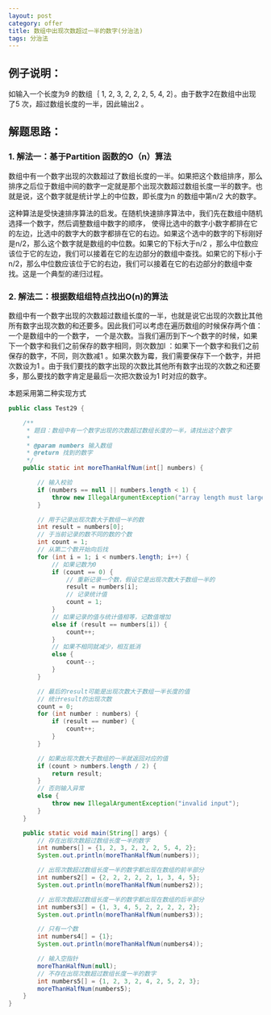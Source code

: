 ```yaml
---
layout: post
category: offer
title: 数组中出现次数超过一半的数字(分治法)
tags: 分治法
---
```


## 例子说明：
如输入一个长度为9 的数组｛ 1, 2, 3, 2, 2, 2, 5, 4, 2｝。由于数字2在数组中出现了5 次，超过数组长度的一半，因此输出2 。

## 解题思路：

### 1. 解法一：基于Partition 函数的O（n）算法

数组中有一个数字出现的次数超过了数组长度的一半。如果把这个数组排序，那么排序之后位于数组中间的数字一定就是那个出现次数超过数组长度一半的数字。也就是说，这个数字就是统计学上的中位数，即长度为n 的数组中第n/2 大的数字。

这种算法是受快速排序算法的启发。在随机快速排序算法中，我们先在数组中随机选择一个数字，然后调整数组中数字的顺序， 使得比选中的数字小数字都排在它的左边，比选中的数字大的数字都排在它的右边。如果这个选中的数字的下标刚好是n/2，那么这个数字就是数组的中位数。如果它的下标大于n/2 ，那么中位数应该位于它的左边，我们可以接着在它的左边部分的数组中查找。如果它的下标小于n/2，那么中位数应该位于它的右边，我们可以接着在它的右边部分的数组中查找。这是一个典型的递归过程。

### 2. 解法二：根据数组组特点找出O(n)的算法

数组中有一个数字出现的次数超过数组长度的一半，也就是说它出现的次数比其他所有数字出现次数的和还要多。因此我们可以考虑在遍历数组的时候保存两个值： 一个是数组中的一个数字， 一个是次数。当我们遍历到下～个数字的时候，如果下一个数字和我们之前保存的数字相同，则次数加l ：如果下一个数字和我们之前保存的数字，不同，则次数减1 。如果次数为霉，我们需要保存下一个数字，并把次数设为1 。由于我们要找的数字出现的次数比其他所有数字出现的次数之和还要多，那么要找的数字肯定是最后一次把次数设为1 时对应的数字。

本题采用第二种实现方式

```java
public class Test29 {

    /**
     * 题目：数组中有一个数字出现的次数超过数组长度的一半，请找出这个数字
     *
     * @param numbers 输入数组
     * @return 找到的数字
     */
    public static int moreThanHalfNum(int[] numbers) {

        // 输入校验
        if (numbers == null || numbers.length < 1) {
            throw new IllegalArgumentException("array length must large than 0");
        }

        // 用于记录出现次数大于数组一半的数
        int result = numbers[0];
        // 于当前记录的数不同的数的个数
        int count = 1;
        // 从第二个数开始向后找
        for (int i = 1; i < numbers.length; i++) {
            // 如果记数为0
            if (count == 0) {
                // 重新记录一个数，假设它是出现次数大于数组一半的
                result = numbers[i];
                // 记录统计值
                count = 1;
            }
            // 如果记录的值与统计值相等，记数值增加
            else if (result == numbers[i]) {
                count++;
            }
            // 如果不相同就减少，相互抵消
            else {
                count--;
            }
        }

        // 最后的result可能是出现次数大于数组一半长度的值
        // 统计result的出现次数
        count = 0;
        for (int number : numbers) {
            if (result == number) {
                count++;
            }
        }

        // 如果出现次数大于数组的一半就返回对应的值
        if (count > numbers.length / 2) {
            return result;
        }
        // 否则输入异常
        else {
            throw new IllegalArgumentException("invalid input");
        }
    }

    public static void main(String[] args) {
        // 存在出现次数超过数组长度一半的数字
        int numbers[] = {1, 2, 3, 2, 2, 2, 5, 4, 2};
        System.out.println(moreThanHalfNum(numbers));

        // 出现次数超过数组长度一半的数字都出现在数组的前半部分
        int numbers2[] = {2, 2, 2, 2, 2, 1, 3, 4, 5};
        System.out.println(moreThanHalfNum(numbers2));

        // 出现次数超过数组长度一半的数字都出现在数组的后半部分
        int numbers3[] = {1, 3, 4, 5, 2, 2, 2, 2, 2};
        System.out.println(moreThanHalfNum(numbers3));

        // 只有一个数
        int numbers4[] = {1};
        System.out.println(moreThanHalfNum(numbers4));

        // 输入空指针
        moreThanHalfNum(null);
        // 不存在出现次数超过数组长度一半的数字
        int numbers5[] = {1, 2, 3, 2, 4, 2, 5, 2, 3};
        moreThanHalfNum(numbers5);
    }
}
```